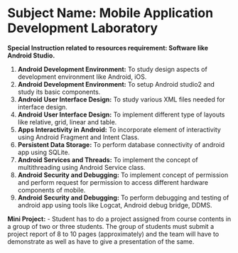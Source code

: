 

# Subject Name: Mobile Application Development Laboratory

**Special Instruction related to resources requirement: Software like Android Studio.**
1. **Android Development Environment:** To study design aspects of development environment like Android,
iOS.
2. **Android Development Environment:** To setup Android studio2 and study its basic components.
3. **Android User Interface Design:** To study various XML files needed for interface design.
4. **Android User Interface Design:** To implement different type of layouts like relative, grid, linear and table.
5. **Apps Interactivity in Android:** To incorporate element of interactivity using Android Fragment and Intent
Class.
6. **Persistent Data Storage:** To perform database connectivity of android app using SQLite.
7. **Android Services and Threads:** To implement the concept of multithreading using Android Service class.
8. **Android Security and Debugging:** To implement concept of permission and perform request for permission
to access different hardware components of mobile.
9. **Android Security and Debugging:** To perform debugging and testing of android app using tools like Logcat,
Android debug bridge, DDMS.

**Mini Project:** - Student has to do a project assigned from course contents in a group of two or three students.
The group of students must submit a project report of 8 to 10 pages (approximately) and the team will have to
demonstrate as well as have to give a presentation of the same.
